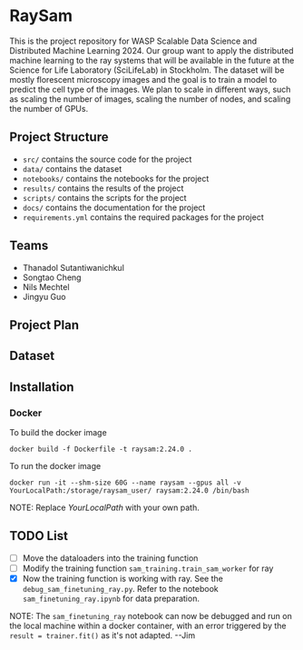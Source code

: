 # RaySam
This is the project repository for WASP Scalable Data Science and Distributed Machine Learning 2024. Our group want to apply the distributed machine learning to the ray systems that will be available in the future at the Science for Life Laboratory (SciLifeLab) in Stockholm. The dataset will be mostly florescent microscopy images and the goal is to train a model to predict the cell type of the images. We plan to scale in different ways, such as scaling the number of images, scaling the number of nodes, and scaling the number of GPUs. 

## Project Structure
- `src/` contains the source code for the project
- `data/` contains the dataset
- `notebooks/` contains the notebooks for the project
- `results/` contains the results of the project
- `scripts/` contains the scripts for the project
- `docs/` contains the documentation for the project
- `requirements.yml` contains the required packages for the project


## Teams 
- Thanadol Sutantiwanichkul
- Songtao Cheng
- Nils Mechtel 
- Jingyu Guo

## Project Plan

## Dataset

## Installation 

### Docker 
To build the docker image
```
docker build -f Dockerfile -t raysam:2.24.0 .
```

To run the docker image
```
docker run -it --shm-size 60G --name raysam --gpus all -v YourLocalPath:/storage/raysam_user/ raysam:2.24.0 /bin/bash
```

NOTE: Replace *YourLocalPath* with your own path.

## TODO List
- [ ] Move the dataloaders into the training function
- [ ] Modify the training function ```sam_training.train_sam_worker``` for ray
- [x] Now the training function is working with ray. See the ```debug_sam_finetuning_ray.py```. Refer to the notebook ```sam_finetuning_ray.ipynb``` for data preparation.

NOTE: The ```sam_finetuning_ray``` notebook can now be debugged and run on the local machine within a docker container, with an error triggered by the ```result = trainer.fit()``` as it's not adapted. --Jim 